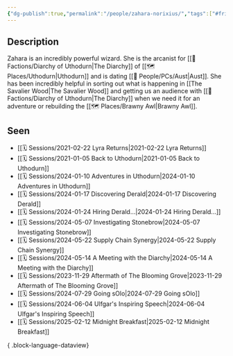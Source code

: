 ```yaml
---
{"dg-publish":true,"permalink":"/people/zahara-norixius/","tags":["#friend"]}
---
```


## Description
Zahara is an incredibly powerful wizard. She is the arcanist for [[🤝 Factions/Diarchy of Uthodurn\|The Diarchy]] of [[🗺️ Places/Uthodurn\|Uthodurn]] and is dating [[🙋 People/PCs/Aust\|Aust]]. She has been incredibly helpful in sorting out what is happening in [[The Savalier Wood\|The Savalier Wood]] and getting us an audience with [[🤝 Factions/Diarchy of Uthodurn\|The Diarchy]] when we need it for an adventure or rebuilding the [[🗺️ Places/Brawny Awl\|Brawny Awl]].

## Seen
- [[🗓️ Sessions/2021-02-22 Lyra Returns\|2021-02-22 Lyra Returns]]
- [[🗓️ Sessions/2021-01-05 Back to Uthodurn\|2021-01-05 Back to Uthodurn]]
- [[🗓️ Sessions/2024-01-10 Adventures in Uthodurn\|2024-01-10 Adventures in Uthodurn]]
- [[🗓️ Sessions/2024-01-17 Discovering Derald\|2024-01-17 Discovering Derald]]
- [[🗓️ Sessions/2024-01-24 Hiring Derald...\|2024-01-24 Hiring Derald...]]
- [[🗓️ Sessions/2024-05-07 Investigating Stonebrow\|2024-05-07 Investigating Stonebrow]]
- [[🗓️ Sessions/2024-05-22 Supply Chain Synergy\|2024-05-22 Supply Chain Synergy]]
- [[🗓️ Sessions/2024-05-14 A Meeting with the Diarchy\|2024-05-14 A Meeting with the Diarchy]]
- [[🗓️ Sessions/2023-11-29 Aftermath of The Blooming Grove\|2023-11-29 Aftermath of The Blooming Grove]]
- [[🗓️ Sessions/2024-07-29 Going sOlo\|2024-07-29 Going sOlo]]
- [[🗓️ Sessions/2024-06-04 Ulfgar's Inspiring Speech\|2024-06-04 Ulfgar's Inspiring Speech]]
- [[🗓️ Sessions/2025-02-12 Midnight Breakfast\|2025-02-12 Midnight Breakfast]]

{ .block-language-dataview}
